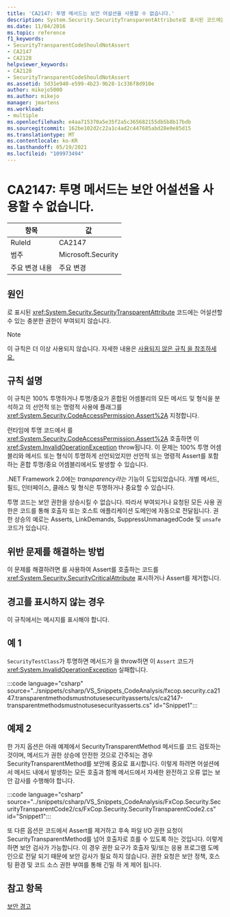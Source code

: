 ```yaml
---
title: 'CA2147: 투명 메서드는 보안 어설션을 사용할 수 없습니다.'
description: System.Security.SecurityTransparentAttribute로 표시된 코드에는 어설션할 수 있는 충분한 권한이 부여되지 않습니다.
ms.date: 11/04/2016
ms.topic: reference
f1_keywords:
- SecurityTransparentCodeShouldNotAssert
- CA2147
- CA2128
helpviewer_keywords:
- CA2128
- SecurityTransparentCodeShouldNotAssert
ms.assetid: 5d31e940-e599-4b23-9b28-1c336f8d910e
author: mikejo5000
ms.author: mikejo
manager: jmartens
ms.workload:
- multiple
ms.openlocfilehash: e4aa715370a5e35f2a5c365682155db5b8b17bdb
ms.sourcegitcommit: 162be102d2c22a1c4ad2c447685abd28e0e85d15
ms.translationtype: MT
ms.contentlocale: ko-KR
ms.lasthandoff: 05/19/2021
ms.locfileid: "109973494"
---
```

# <a name="ca2147-transparent-methods-may-not-use-security-asserts"></a>CA2147: 투명 메서드는 보안 어설션을 사용할 수 없습니다.

|항목|값|
|-|-|
|RuleId|CA2147|
|범주|Microsoft.Security|
|주요 변경 내용|주요 변경|

## <a name="cause"></a>원인
로 표시된 <xref:System.Security.SecurityTransparentAttribute> 코드에는 어설션할 수 있는 충분한 권한이 부여되지 않습니다.

> [!NOTE]
> 이 규칙은 더 이상 사용되지 않습니다. 자세한 내용은 [사용되지 않은 규칙 을 참조하세요.](fxcop-unported-deprecated-rules.md)

## <a name="rule-description"></a>규칙 설명
이 규칙은 100% 투명하거나 투명/중요가 혼합된 어셈블리의 모든 메서드 및 형식을 분석하고 의 선언적 또는 명령적 사용에 플래그를 <xref:System.Security.CodeAccessPermission.Assert%2A> 지정합니다.

런타임에 투명 코드에서 를 <xref:System.Security.CodeAccessPermission.Assert%2A> 호출하면 이 <xref:System.InvalidOperationException> throw됩니다. 이 문제는 100% 투명 어셈블리와 메서드 또는 형식이 투명하게 선언되었지만 선언적 또는 명령적 Assert를 포함하는 혼합 투명/중요 어셈블리에서도 발생할 수 있습니다.

.NET Framework 2.0에는 *transparency라는* 기능이 도입되었습니다. 개별 메서드, 필드, 인터페이스, 클래스 및 형식은 투명하거나 중요할 수 있습니다.

투명 코드는 보안 권한을 상승시킬 수 없습니다. 따라서 부여되거나 요청된 모든 사용 권한은 코드를 통해 호출자 또는 호스트 애플리케이션 도메인에 자동으로 전달됩니다. 권한 상승의 예로는 Asserts, LinkDemands, SuppressUnmanagedCode 및 `unsafe` 코드가 있습니다.

## <a name="how-to-fix-violations"></a>위반 문제를 해결하는 방법
이 문제를 해결하려면 를 사용하여 Assert를 호출하는 코드를 <xref:System.Security.SecurityCriticalAttribute> 표시하거나 Assert를 제거합니다.

## <a name="when-to-suppress-warnings"></a>경고를 표시하지 않는 경우
이 규칙에서는 메시지를 표시해야 합니다.

## <a name="example-1"></a>예 1
`SecurityTestClass`가 투명하면 메서드가 을 throw하면 이 `Assert` 코드가 <xref:System.InvalidOperationException> 실패합니다.

:::code language="csharp" source="../snippets/csharp/VS_Snippets_CodeAnalysis/fxcop.security.ca2147.transparentmethodsmustnotusesecurityasserts/cs/ca2147-transparentmethodsmustnotusesecurityasserts.cs" id="Snippet1":::

## <a name="example-2"></a>예제 2
한 가지 옵션은 아래 예제에서 SecurityTransparentMethod 메서드를 코드 검토하는 것이며, 메서드가 권한 상승에 안전한 것으로 간주되는 경우 SecurityTransparentMethod를 보안에 중요로 표시합니다. 이렇게 하려면 어설션에서 메서드 내에서 발생하는 모든 호출과 함께 메서드에서 자세한 완전하고 오류 없는 보안 감사를 수행해야 합니다.

:::code language="csharp" source="../snippets/csharp/VS_Snippets_CodeAnalysis/FxCop.Security.SecurityTransparentCode2/cs/FxCop.Security.SecurityTransparentCode2.cs" id="Snippet1":::

또 다른 옵션은 코드에서 Assert를 제거하고 후속 파일 I/O 권한 요청이 SecurityTransparentMethod를 넘어 호출자로 흐를 수 있도록 하는 것입니다. 이렇게 하면 보안 검사가 가능합니다. 이 경우 권한 요구가 호출자 및/또는 응용 프로그램 도메인으로 전달 되기 때문에 보안 감사가 필요 하지 않습니다. 권한 요청은 보안 정책, 호스팅 환경 및 코드 소스 권한 부여를 통해 긴밀 하 게 제어 됩니다.

## <a name="see-also"></a>참고 항목
[보안 경고](/dotnet/fundamentals/code-analysis/quality-rules/security-warnings)

